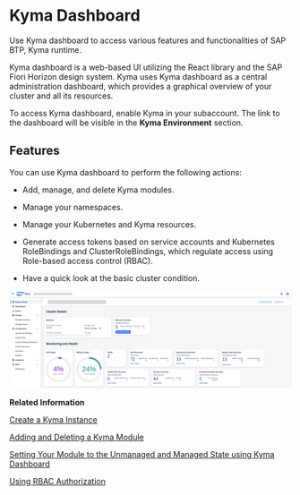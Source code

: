 <!-- loio482ae2f53fa64568af28ba1349f5836c -->

# Kyma Dashboard

Use Kyma dashboard to access various features and functionalities of SAP BTP, Kyma runtime.

Kyma dashboard is a web-based UI utilizing the React library and the SAP Fiori Horizon design system. Kyma uses Kyma dashboard as a central administration dashboard, which provides a graphical overview of your cluster and all its resources.

To access Kyma dashboard, enable Kyma in your subaccount. The link to the dashboard will be visible in the **Kyma Environment** section.



<a name="loio482ae2f53fa64568af28ba1349f5836c__section_tvf_qgs_32c"/>

## Features

You can use Kyma dashboard to perform the following actions:

-   Add, manage, and delete Kyma modules.

-   Manage your namespaces.

-   Manage your Kubernetes and Kyma resources.

-   Generate access tokens based on service accounts and Kubernetes RoleBindings and ClusterRoleBindings, which regulate access using Role-based access control \(RBAC\).

-   Have a quick look at the basic cluster condition.


![](images/Dashboard_cluster_view_9610ddc.png)

**Related Information**  


[Create a Kyma Instance](../50-administration-and-ops/create-a-kyma-instance-09dd313.md "Set up a Kubernetes cluster with SAP BTP, Kyma runtime and use it to build applications and extensions to your SAP and third-party solutions.")

[Adding and Deleting a Kyma Module](../50-administration-and-ops/adding-and-deleting-a-kyma-module-1b548e9.md#loio1b548e9ad4744b978b8b595288b0cb5c "To use a Kyma module, you must add it first. Use Kyma dashboard or Kyma CLI to do that. If you don't need the module anymore, delete it to save resources.")

[Setting Your Module to the Unmanaged and Managed State using Kyma Dashboard](../50-administration-and-ops/setting-your-module-to-the-unmanaged-and-managed-state-c071680.md#loiod281d803c7d946f4adcc28ee72700119 "Use Kyma dashboard to set your module to the unmanaged state.")

[Using RBAC Authorization](https://kubernetes.io/docs/reference/access-authn-authz/rbac/)


